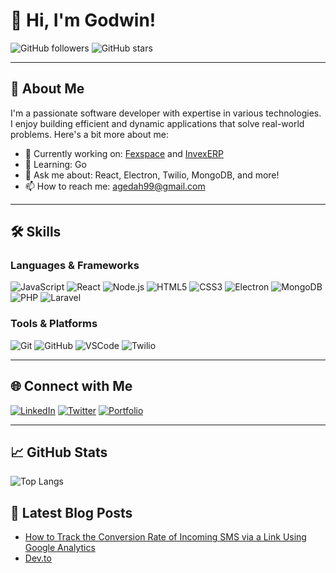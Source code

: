 

# 👋 Hi, I'm Godwin!

<!--- ![Profile Image](https://avatars.githubusercontent.com/u/21323660?v=4) -->

![GitHub followers](https://img.shields.io/github/followers/Godwin9911?style=social) 
![GitHub stars](https://img.shields.io/github/stars/Godwin9911?style=social) 

---

## 🌟 About Me

I'm a passionate software developer with expertise in various technologies. I enjoy building efficient and dynamic applications that solve real-world problems. Here's a bit more about me:

- 🔭 Currently working on: [Fexspace](https://fexspace.com) and [InvexERP](https://invexerp.com/)
- 🌱 Learning: Go
- 💬 Ask me about: React, Electron, Twilio, MongoDB, and more!
- 📫 How to reach me: agedah99@gmail.com

---

## 🛠️ Skills

### Languages & Frameworks

![JavaScript](https://img.shields.io/badge/JavaScript-F7DF1E?style=for-the-badge&logo=javascript&logoColor=black)
![React](https://img.shields.io/badge/React-61DAFB?style=for-the-badge&logo=react&logoColor=black)
![Node.js](https://img.shields.io/badge/Node.js-339933?style=for-the-badge&logo=nodedotjs&logoColor=white)
![HTML5](https://img.shields.io/badge/HTML5-E34F26?style=for-the-badge&logo=html5&logoColor=white)
![CSS3](https://img.shields.io/badge/CSS3-1572B6?style=for-the-badge&logo=css3&logoColor=white)
![Electron](https://img.shields.io/badge/Electron-47848F?style=for-the-badge&logo=electron&logoColor=white)
![MongoDB](https://img.shields.io/badge/MongoDB-47A248?style=for-the-badge&logo=mongodb&logoColor=white)
![PHP](https://img.shields.io/badge/PHP-4F5B93?style=for-the-badge&logo=php&logoColor=white)
![Laravel](https://img.shields.io/badge/Laravel-FF2D20?style=for-the-badge&logo=laravel&logoColor=white)

### Tools & Platforms

![Git](https://img.shields.io/badge/Git-F05032?style=for-the-badge&logo=git&logoColor=white)
![GitHub](https://img.shields.io/badge/GitHub-181717?style=for-the-badge&logo=github&logoColor=white)
![VSCode](https://img.shields.io/badge/VS%20Code-007ACC?style=for-the-badge&logo=visual-studio-code&logoColor=white)
![Twilio](https://img.shields.io/badge/Twilio-F22F46?style=for-the-badge&logo=twilio&logoColor=white)

---

## 🌐 Connect with Me

[![LinkedIn](https://img.shields.io/badge/LinkedIn-0A66C2?style=for-the-badge&logo=linkedin&logoColor=white)](https://www.linkedin.com/in/godwin-agedah/)
[![Twitter](https://img.shields.io/badge/Twitter-1DA1F2?style=for-the-badge&logo=twitter&logoColor=white)](https://twitter.com/GodwinAgedah)
[![Portfolio](https://img.shields.io/badge/Portfolio-000000?style=for-the-badge&logo=dev.to&logoColor=white)](https://godwin9911.github.io/portfolio/)

---

## 📈 GitHub Stats

<!--
![Your Name's GitHub Stats](https://github-readme-stats.vercel.app/api?username=Godwin9911&show_icons=true&theme=radical) -->

![Top Langs](https://github-readme-stats.vercel.app/api/top-langs/?username=Godwin9911&layout=compact&theme=radical)


<!--- ## 🏆 Achievements

- 🎖️ **Certification in [Technology/Field]** from [Institution]
- 🥇 **Award/Recognition** from [Organization]
- 🏅 **Completed** [Number] projects on [Platform]

------>

## 📝 Latest Blog Posts

- [How to Track the Conversion Rate of Incoming SMS via a Link Using Google Analytics](https://www.twilio.com/en-us/blog/track-conversion-rate-incoming-sms-via-link-google-analytics)
- [Dev.to](https://dev.to/godwinagedah)

<!---
Godwin9911/Godwin9911 is a ✨ special ✨ repository because its `README.md` (this file) appears on your GitHub profile.
You can click the Preview link to take a look at your changes.
--->

